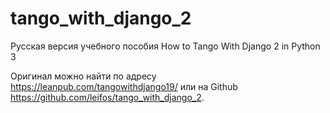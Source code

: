 # tango_with_django_2

Русская версия учебного пособия How to Tango With Django 2 in Python 3

Оригинал можно найти по адресу https://leanpub.com/tangowithdjango19/ или на Github https://github.com/leifos/tango_with_django_2.